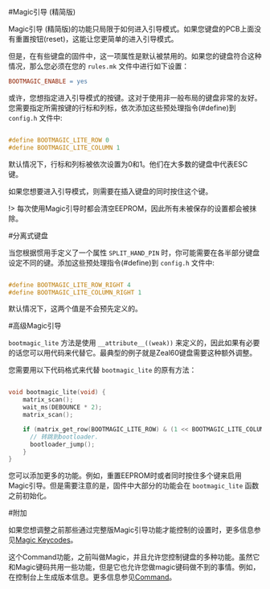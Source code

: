#Magic引导 (精简版)

Magic引导 (精简版)的功能只局限于如何进入引导模式。如果您键盘的PCB上面没有重置按钮(reset)，这能让您更简单的进入引导模式。

但是，在有些键盘的固件中，这一项属性是默认被禁用的。如果您的键盘符合这种情况，那么您必须在您的 `rules.mk` 文件中进行如下设置：

```makefile
BOOTMAGIC_ENABLE = yes
```


或许，您想指定进入引导模式的按键。这对于使用非一般布局的键盘非常的友好。您需要指定所需按键的行标和列标，依次添加这些预处理指令(#define)到 `config.h` 文件中:

```c

#define BOOTMAGIC_LITE_ROW 0
#define BOOTMAGIC_LITE_COLUMN 1

```

默认情况下，行标和列标被依次设置为0和1。他们在大多数的键盘中代表ESC键。

如果您想要进入引导模式，则需要在插入键盘的同时按住这个键。

!> 每次使用Magic引导时都会清空EEPROM，因此所有未被保存的设置都会被抹除。

#分离式键盘

当您根据惯用手定义了一个属性 `SPLIT_HAND_PIN` 时，你可能需要在各半部分键盘设定不同的键。添加这些预处理指令(#define)到 `config.h` 文件中:

```c

#define BOOTMAGIC_LITE_ROW_RIGHT 4
#define BOOTMAGIC_LITE_COLUMN_RIGHT 1

```

默认情况下，这两个值是不会预先定义的。

#高级Magic引导

`bootmagic_lite` 方法是使用 `__attribute__((weak))` 来定义的，因此如果有必要的话您可以用代码来代替它。最典型的例子就是Zeal60键盘需要这种额外调整。

您需要用以下代码格式来代替 `bootmagic_lite` 的原有方法：

```c

void bootmagic_lite(void) {
    matrix_scan();
    wait_ms(DEBOUNCE * 2);
    matrix_scan();

    if (matrix_get_row(BOOTMAGIC_LITE_ROW) & (1 << BOOTMAGIC_LITE_COLUMN)) {
      // 转跳到bootloader.
      bootloader_jump();
    }
}

```

您可以添加更多的功能。例如，重置EEPROM时或者同时按住多个键来启用Magic引导。但是需要注意的是，固件中大部分的功能会在 `bootmagic_lite` 函数之前初始化。

#附加

如果您想调整之前那些通过完整版Magic引导功能才能控制的设置时，更多信息参见[Magic Keycodes](zh-cn/keycodes_magic.md)。

这个Command功能，之前叫做Magic，并且允许您控制键盘的多种功能。虽然它和Magic键码共用一些功能，但是它也允许您做magic键码做不到的事情。例如，在控制台上生成版本信息。更多信息参见[Command](zh-cn/feature_command.md)。

